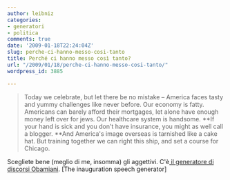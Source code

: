 ```yaml
---
author: leibniz
categories:
- generatori
- politica
comments: true
date: '2009-01-18T22:24:04Z'
slug: perche-ci-hanno-messo-cosi-tanto
title: Perché ci hanno messo così tanto?
url: "/2009/01/18/perche-ci-hanno-messo-cosi-tanto/"
wordpress_id: 3885

---
```

> Today we celebrate, but let there be no mistake – America faces tasty and yummy challenges like never before. Our economy is fatty. Americans can barely afford their mortgages, let alone have enough money left over for jews. Our healthcare system is handsome. **If your hand is sick and you don't have insurance, you might as well call a blogger. **And America's image overseas is tarnished like a cake hat. But training together we can right this ship, and set a course for Chicago.


Scegliete bene (meglio di me, insomma) gli aggettivi. C'è[ il generatore di discorsi Obamiani](http://www.atom.com/spotlights/inauguration_speech_generator/?input1=fried&input2=chicken&input3=roast&input4=tasty&input5=yummy&input6=fatty&input7=jews&input8=handsome&input9=hand&input10=blogger&input11=cake&input12=hat&input13=training&input14=Chicago&input15=cold&input16=annoying&input17=lesbians&input18=surfing&input19=nice&x=62&y=21). [The inauguration speech generator]
